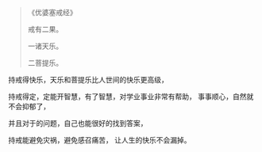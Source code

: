> 《优婆塞戒经》
> 
> 戒有二果。
> 
> 一诸天乐。
> 
> 二菩提乐。

持戒得快乐，天乐和菩提乐比人世间的快乐更高级，

持戒得定，定能开智慧，有了智慧，对学业事业非常有帮助，
事事顺心，自然就不会抑郁了，

并且对于的问题，自己也能很好的找到答案，

持戒能避免灾祸，避免感召痛苦，
让人生的快乐不会漏掉。

